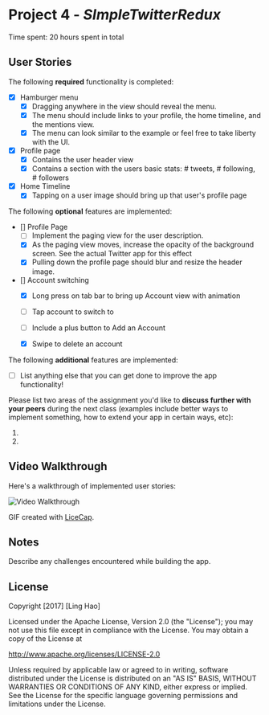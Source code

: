 # Project 4 - *SImpleTwitterRedux*

Time spent: 20 hours spent in total

## User Stories

The following **required** functionality is completed:

- [x] Hamburger menu
  - [x] Dragging anywhere in the view should reveal the menu.
  - [x] The menu should include links to your profile, the home timeline, and the mentions view.
  - [x] The menu can look similar to the example or feel free to take liberty with the UI.
- [x] Profile page
  - [x] Contains the user header view
  - [x] Contains a section with the users basic stats: # tweets, # following, # followers
- [x] Home Timeline
  - [x] Tapping on a user image should bring up that user's profile page

The following **optional** features are implemented:

- [\] Profile Page
  - [ ] Implement the paging view for the user description.
  - [x] As the paging view moves, increase the opacity of the background screen. See the actual Twitter app for this effect
  - [x] Pulling down the profile page should blur and resize the header image.
- [\] Account switching
  - [x] Long press on tab bar to bring up Account view with animation
  - [ ] Tap account to switch to
  - [ ] Include a plus button to Add an Account
  - [x] Swipe to delete an account


The following **additional** features are implemented:

- [ ] List anything else that you can get done to improve the app functionality!

Please list two areas of the assignment you'd like to **discuss further with your peers** during the next class (examples include better ways to implement something, how to extend your app in certain ways, etc):

1.
2.


## Video Walkthrough

Here's a walkthrough of implemented user stories:

<img src=SimpleTwitterRedux.gif title='Video Walkthrough' width='' alt='Video Walkthrough' />

GIF created with [LiceCap](http://www.cockos.com/licecap/).

## Notes

Describe any challenges encountered while building the app.

## License

Copyright [2017] [Ling Hao]

Licensed under the Apache License, Version 2.0 (the "License");
you may not use this file except in compliance with the License.
You may obtain a copy of the License at

http://www.apache.org/licenses/LICENSE-2.0

Unless required by applicable law or agreed to in writing, software
distributed under the License is distributed on an "AS IS" BASIS,
WITHOUT WARRANTIES OR CONDITIONS OF ANY KIND, either express or implied.
See the License for the specific language governing permissions and
limitations under the License.
